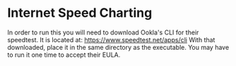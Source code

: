 # Internet Speed Charting

In order to run this you will need to download Ookla's CLI for their speedtest. It is located at: https://www.speedtest.net/apps/cli
With that downloaded, place it in the same directory as the executable. You may have to run it one time to accept their EULA.
